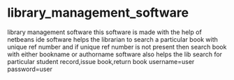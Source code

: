 # library_management_software
library management software
this software is made with the help of netbeans ide
software helps the librarian to search a particular book with unique ref number and if unique ref number is not present then search book
with either bookname or authorname
software also helps the lib search for particular student record,issue book,return book
username=user
password=user
